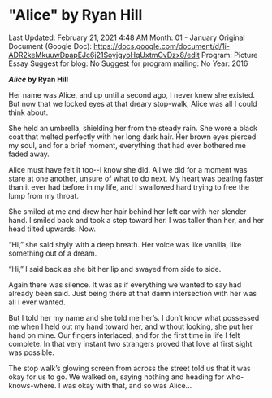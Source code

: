 # "Alice" by Ryan Hill

Last Updated: February 21, 2021 4:48 AM
Month: 01 - January
Original Document (Google Doc): https://docs.google.com/document/d/1i-ADR2keMkuuwDpapEJc6j21SoyjgyoHqUxtmCvDzx8/edit
Program: Picture Essay
Suggest for blog: No
Suggest for program mailing: No
Year: 2016

***Alice* by Ryan Hill**

Her name was Alice, and up until a second ago, I never knew she existed. But now that we locked eyes at that dreary stop-walk, Alice was all I could think about.

She held an umbrella, shielding her from the steady rain. She wore a black coat that melted perfectly with her long dark hair. Her brown eyes pierced my soul, and for a brief moment, everything that had ever bothered me faded away.

Alice must have felt it too--I know she did. All we did for a moment was stare at one another, unsure of what to do next. My heart was beating faster than it ever had before in my life, and I swallowed hard trying to free the lump from my throat.

She smiled at me and drew her hair behind her left ear with her slender hand. I smiled back and took a step toward her. I was taller than her, and her head tilted upwards. Now.

“Hi,” she said shyly with a deep breath. Her voice was like vanilla, like something out of a dream.

“Hi,” I said back as she bit her lip and swayed from side to side.

Again there was silence. It was as if everything we wanted to say had already been said. Just being there at that damn intersection with her was all I ever wanted.

But I told her my name and she told me her’s. I don’t know what possessed me when I held out my hand toward her, and without looking, she put her hand on mine. Our fingers interlaced, and for the first time in life I felt complete. In that very instant two strangers proved that love at first sight was possible.

The stop walk’s glowing screen from across the street told us that it was okay for us to go. We walked on, saying nothing and heading for who-knows-where. I was okay with that, and so was Alice...